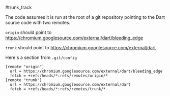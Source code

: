#trunk_track

The code assumes it is run at the root of a git repository pointing to the
Dart source code with two remotes.

`origin` should point to https://chromium.googlesource.com/external/dart/bleeding_edge

`trunk` should point to https://chromium.googlesource.com/external/dart

Here's a section from `.git/config`


```
[remote "origin"]
  url = https://chromium.googlesource.com/external/dart/bleeding_edge
  fetch = +refs/heads/*:refs/remotes/origin/*
[remote "trunk"]
  url = https://chromium.googlesource.com/external/dart
  fetch = +refs/heads/*:refs/remotes/trunk/*
```
